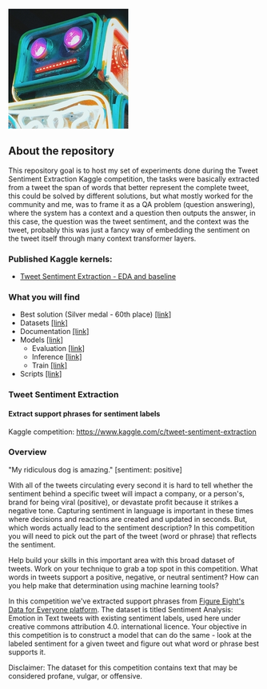 ![](https://github.com/dimitreOliveira/Tweet-Sentiment-Extraction/blob/master/Assets/banner.png)

## About the repository
This repository goal is to host my set of experiments done during the Tweet Sentiment Extraction Kaggle competition, the tasks were basically extracted from a tweet the span of words that better represent the complete tweet, this could be solved by different solutions, but what mostly worked for the community and me, was to frame it as a QA problem (question answering), where the system has a context and a question then outputs the answer, in this case, the question was the tweet sentiment, and the context was the tweet, probably this was just a fancy way of embedding the sentiment on the tweet itself through many context transformer layers.

### Published Kaggle kernels:
  - [Tweet Sentiment Extraction - EDA and baseline](https://www.kaggle.com/dimitreoliveira/tweet-sentiment-extraction-eda-and-baseline/notebook)

### What you will find
- Best solution (Silver medal - 60th place) [[link]](https://github.com/dimitreOliveira/Tweet-Sentiment-Extraction/tree/master/Best%20solution%20(Silver%20medal%20-%2060th%20place))
- Datasets [[link]](https://github.com/dimitreOliveira/Tweet-Sentiment-Extraction/tree/master/Datasets)
- Documentation [[link]](https://github.com/dimitreOliveira/Tweet-Sentiment-Extraction/tree/master/Documentation)
- Models [[link]](https://github.com/dimitreOliveira/Tweet-Sentiment-Extraction/tree/master/Model%20backlog)
  - Evaluation [[link]](https://github.com/dimitreOliveira/Tweet-Sentiment-Extraction/tree/master/Model%20backlog/Evaluation)
  - Inference [[link]](https://github.com/dimitreOliveira/Tweet-Sentiment-Extraction/tree/master/Model%20backlog/Inference)
  - Train [[link]](https://github.com/dimitreOliveira/Tweet-Sentiment-Extraction/tree/master/Model%20backlog/Train)
- Scripts [[link]](https://github.com/dimitreOliveira/Tweet-Sentiment-Extraction/tree/master/Scripts)

### Tweet Sentiment Extraction
#### Extract support phrases for sentiment labels

Kaggle competition: https://www.kaggle.com/c/tweet-sentiment-extraction

### Overview

"My ridiculous dog is amazing." [sentiment: positive]

With all of the tweets circulating every second it is hard to tell whether the sentiment behind a specific tweet will impact a company, or a person's, brand for being viral (positive), or devastate profit because it strikes a negative tone. Capturing sentiment in language is important in these times where decisions and reactions are created and updated in seconds. But, which words actually lead to the sentiment description? In this competition you will need to pick out the part of the tweet (word or phrase) that reflects the sentiment.

Help build your skills in this important area with this broad dataset of tweets. Work on your technique to grab a top spot in this competition. What words in tweets support a positive, negative, or neutral sentiment? How can you help make that determination using machine learning tools?

In this competition we've extracted support phrases from [Figure Eight's Data for Everyone platform](https://www.figure-eight.com/data-for-everyone/). The dataset is titled Sentiment Analysis: Emotion in Text tweets with existing sentiment labels, used here under creative commons attribution 4.0. international licence. Your objective in this competition is to construct a model that can do the same - look at the labeled sentiment for a given tweet and figure out what word or phrase best supports it.

Disclaimer: The dataset for this competition contains text that may be considered profane, vulgar, or offensive.
